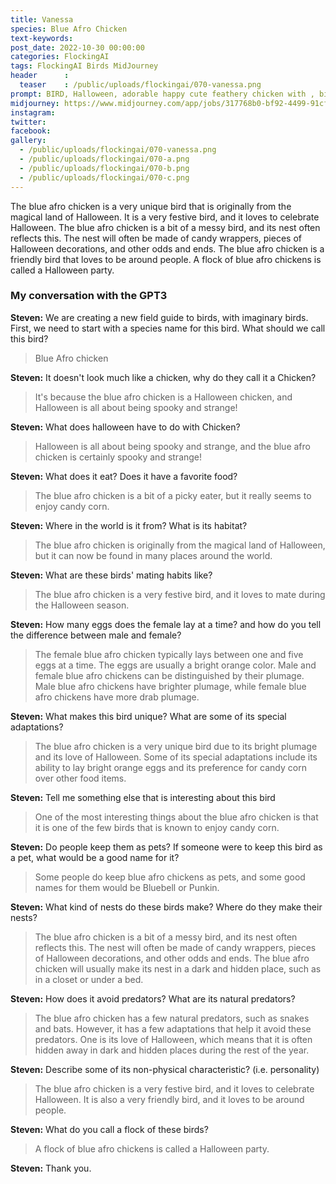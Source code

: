 ```yaml
---
title: Vanessa
species: Blue Afro Chicken
text-keywords: 
post_date: 2022-10-30 00:00:00
categories: FlockingAI
tags: FlockingAI Birds MidJourney 
header      :
  teaser    : /public/uploads/flockingai/070-vanessa.png
prompt: BIRD, Halloween, adorable happy cute feathery chicken with , big blue eyes, cartoons, Sanrio style, hyperdetailed photo, finely detailed, portrait lighting
midjourney: https://www.midjourney.com/app/jobs/317768b0-bf92-4499-91cf-e1f4125df584
instagram: 
twitter: 
facebook: 
gallery: 
  - /public/uploads/flockingai/070-vanessa.png
  - /public/uploads/flockingai/070-a.png
  - /public/uploads/flockingai/070-b.png
  - /public/uploads/flockingai/070-c.png
---
```


The blue afro chicken is a very unique bird that is originally from the magical land of Halloween. It is a very festive bird, and it loves to celebrate Halloween. The blue afro chicken is a bit of a messy bird, and its nest often reflects this. The nest will often be made of candy wrappers, pieces of Halloween decorations, and other odds and ends. The blue afro chicken is a friendly bird that loves to be around people. A flock of blue afro chickens is called a Halloween party.

### My conversation with the GPT3

**Steven:** We are creating a new field guide to birds, with imaginary birds. First, we need to start with a species name for this bird. What should we call this bird?

> Blue Afro chicken

**Steven:** It doesn't look much like a chicken, why do they call it a Chicken?

> It's because the blue afro chicken is a Halloween chicken, and Halloween is all about being spooky and strange!

**Steven:** What does halloween have to do with Chicken?

> Halloween is all about being spooky and strange, and the blue afro chicken is certainly spooky and strange!

**Steven:** What does it eat? Does it have a favorite food?

> The blue afro chicken is a bit of a picky eater, but it really seems to enjoy candy corn.

**Steven:** Where in the world is it from? What is its habitat?

> The blue afro chicken is originally from the magical land of Halloween, but it can now be found in many places around the world.

**Steven:** What are these birds' mating habits like?

> The blue afro chicken is a very festive bird, and it loves to mate during the Halloween season.

**Steven:** How many eggs does the female lay at a time? and how do you tell the difference between male and female?

> The female blue afro chicken typically lays between one and five eggs at a time. The eggs are usually a bright orange color. Male and female blue afro chickens can be distinguished by their plumage. Male blue afro chickens have brighter plumage, while female blue afro chickens have more drab plumage.

**Steven:** What makes this bird unique? What are some of its special adaptations?

> The blue afro chicken is a very unique bird due to its bright plumage and its love of Halloween. Some of its special adaptations include its ability to lay bright orange eggs and its preference for candy corn over other food items.

**Steven:** Tell me something else that is interesting about this bird

> One of the most interesting things about the blue afro chicken is that it is one of the few birds that is known to enjoy candy corn.

**Steven:** Do people keep them as pets? If someone were to keep this bird as a pet, what would be a good name for it?

> Some people do keep blue afro chickens as pets, and some good names for them would be Bluebell or Punkin.

**Steven:** What kind of nests do these birds make? Where do they make their nests?

> The blue afro chicken is a bit of a messy bird, and its nest often reflects this. The nest will often be made of candy wrappers, pieces of Halloween decorations, and other odds and ends. The blue afro chicken will usually make its nest in a dark and hidden place, such as in a closet or under a bed.

**Steven:** How does it avoid predators? What are its natural predators?

> The blue afro chicken has a few natural predators, such as snakes and bats. However, it has a few adaptations that help it avoid these predators. One is its love of Halloween, which means that it is often hidden away in dark and hidden places during the rest of the year.

**Steven:** Describe some of its non-physical characteristic? (i.e. personality)

> The blue afro chicken is a very festive bird, and it loves to celebrate Halloween. It is also a very friendly bird, and it loves to be around people.

**Steven:** What do you call a flock of these birds?

> A flock of blue afro chickens is called a Halloween party.

**Steven:** Thank you.
